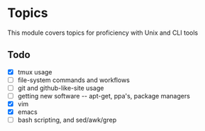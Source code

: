# Topics

This module covers topics for proficiency with Unix and CLI tools


## Todo

- [x] tmux usage
- [ ] file-system commands and workflows
- [ ] git and github-like-site usage
- [ ] getting new software -- apt-get, ppa's, package managers
- [x] vim
- [x] emacs
- [ ] bash scripting, and sed/awk/grep
